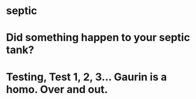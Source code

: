 # septic
# Did something happen to your septic tank?
# Testing, Test 1, 2, 3... Gaurin is a homo. Over and out.